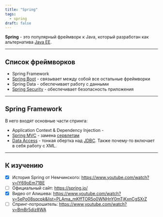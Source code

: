 ```yaml
---
title: "Spring"
tags:
  - spring
draft: false
---
```


**Spring** - это популярный фреймворк к Java, который разработан как альтернатива [Java EE](../java_ee/java_ee.md).

---
## Список фреймворков
- Spring Framework
- [Spring Boot](spring_boot.md) - связывает между собой все остальные фреймворки
- Spring Data - обеспечивает работу с данными
- [Spring Security](spring_security.md) - обеспечивает безопасность приложения

---
## Spring Framework
В него входят основные части спринга:

- Application Context & Dependency Injection -
- [Spring MVC](spring_mvc.md) - замена [сервлетам](../servlets/servlet.md)
- [Data Access](spring_framework_jdbc.md) - тонкая обертка над [JDBC](../java/jdbc.md). Также почему-то включает в себя работу с XML.

---
## К изучению

- [X] История Spring от Немчинского: https://www.youtube.com/watch?v=lY69oEm71BE
- [ ] Официальный сайт: https://spring.io/
- [X] Видео от Алишева: https://www.youtube.com/watch?v=5ePo08sqcpk&list=PLAma_mKffTOR5o0WNHnY0mTjKxnCgSXrZ
- [ ] Спринг-потрошитель: https://www.youtube.com/watch?v=BmBr5diz8WA
